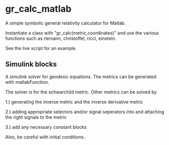 # gr_calc_matlab
A simple symbolic general relativity calculator for Matlab.

Instantiate a class with "gr_calc(metric,coordinates)" and use the various functions such as riemann, christoffel, ricci, einstein.

See the live script for an example.

## Simulink blocks

A simulink solver for geodesic equations. The metrics can be generated with matlabFunction.

The solver is for the schwarchild metric.  Other metrics can be solved by 

1.) generating the inverse metric and the inverse derivative metric

2.) adding appropriate selectors and/or signal seperators into and attaching the right signals to the metric

3.) add any necessary constant blocks


Also, be careful with initial conditions.